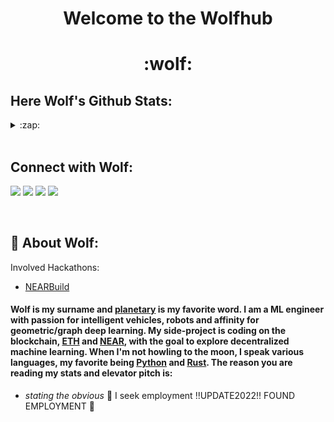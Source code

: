 
<h1 align=center> Welcome to the Wolfhub </h1>

<h1 align=center> :wolf: </h1>


## Here Wolf's Github Stats:
<details>
<summary> :zap:</summary>
<p align="center"> <img src="https://github-readme-stats.vercel.app/api?username=3lLobo&show_icons=true&theme=gotham" alt="3lLobo"/>
<img src="https://github-readme-stats.vercel.app/api/top-langs/?username=3lLobo&layout=compact&langs_count=11&theme=gotham"></img>
<p align="center">
</details>

<br />

## Connect with Wolf:

<!-- <a href="https://blog.kostic.dev"><img src="https://img.shields.io/badge/blog.kostic.dev-3423A6?style=flat&logo=Google-Chrome&logoColor=white"/></a> -->
<a href="https://www.linkedin.com/in/florian-wolf-b1a350113/"><img src="https://img.shields.io/badge/-F%20Wolf-0077B5?style=flat&logo=Linkedin&logoColor=black"/></a>
<a href="mailto:flocwolf@gmail.com"><img src="https://img.shields.io/badge/-flocwolf@gmail.com-D14836?style=flat&logo=Gmail&logoColor=black"/></a>
<img src="https://visitor-badge.glitch.me/badge?page_id=3lLobo.3lLobo&logoColor=black"/> 
<img src="https://img.shields.io/github/stars/3lLobo?color=black&logoColor=black&style=social" />  
</p>

<br />

 
## :rocket: About Wolf:

Involved Hackathons:
 - [NEARBuild](https://metabuild.devpost.com/)

#### Wolf is my surname and [planetary](https://www.nasa.gov/sites/default/files/styles/full_width_feature/public/thumbnails/image/as17-148-22727_lrg_0.jpg "Plant in French -> Planet") is my favorite word. I am a ML engineer with passion for intelligent vehicles, robots and affinity for geometric/graph deep learning. My side-project is coding on the blockchain, [ETH](https://ethereum.org/en/ "Ethereum") and [NEAR](https://www.near.university/ "Near"), with the goal to explore decentralized machine learning. When I'm not howling to the moon, I speak various languages, my favorite being [__Python__](https://github.com/3lLobo/ "Shakalaka") and [__Rust__](https://www.rust-lang.org/ "JustRust").  The reason you are reading my stats and elevator pitch is: 
- *stating the obvious* 🔭 I seek employment !!UPDATE2022!! FOUND EMPLOYMENT 🥳
 

<!--
**3lLobo/3lLobo** is a ✨ _special_ ✨ repository because its `README.md` (this file) appears on your GitHub profile.

Here are some ideas to get you started:-

- 🔭 I’m currently working on ...
- 🌱 I’m currently learning ...
- 👯 I’m looking to collaborate on ...
- 🤔 I’m looking for help with ...
- 💬 Ask me about ...
- 📫 How to reach me: ...
- 😄 Pronouns: ...
- ⚡ Fun fact: ...
-->
